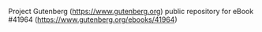 Project Gutenberg (https://www.gutenberg.org) public repository for eBook #41964 (https://www.gutenberg.org/ebooks/41964)
